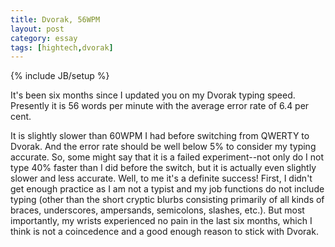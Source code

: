 ```yaml
---
title: Dvorak, 56WPM
layout: post
category: essay
tags: [hightech,dvorak]
---
```

{% include JB/setup %}

It's been six months since I updated you on my Dvorak typing speed. Presently it is 56 words per minute with the average error rate of 6.4 per cent.

It is slightly slower than 60WPM I had before switching from QWERTY to Dvorak. And the error rate should be well below 5% to consider my typing accurate. So, some might say that it is a failed experiment--not only do I not type 40% faster than I did before the switch, but it is actually even slightly slower and less accurate. Well, to me it's a definite success! First, I didn't get enough practice as I am not a typist and my job functions do not include typing (other than the short cryptic blurbs consisting primarily of all kinds of braces, underscores, ampersands, semicolons, slashes, etc.). But most importantly, my wrists experienced no pain in the last six months, which I think is not a coincedence and a good enough reason to stick with Dvorak.

